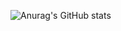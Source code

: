 ![Anurag's GitHub stats](https://github-readme-stats.vercel.app/api?username=JAEMINKWAK&show_icons=true&theme=dark)
